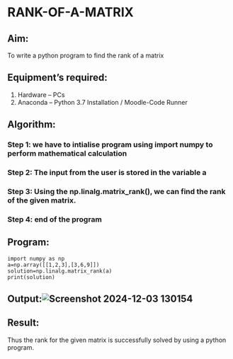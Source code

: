 # RANK-OF-A-MATRIX
## Aim:
To write a python program to find the rank of a matrix
## Equipment’s required:
1. 	Hardware – PCs
2. 	Anaconda – Python 3.7 Installation / Moodle-Code Runner
## Algorithm:
### Step 1: we have to intialise program using import numpy to perform mathematical calculation
### Step 2: The input from the user is stored in the variable a
### Step 3: Using the np.linalg.matrix_rank(), we can find the rank of the given matrix.
### Step 4: end of the program
## Program: 
```
import numpy as np
a=np.array([[1,2,3],[3,6,9]])
solution=np.linalg.matrix_rank(a)
print(solution)
```
## Output:![Screenshot 2024-12-03 130154](https://github.com/user-attachments/assets/b13bedc2-0d6f-48b1-969b-5d73f3672ad9)

## Result:
Thus the rank for the given matrix is successfully solved by  using a python program.

